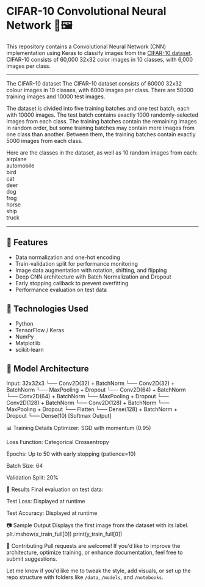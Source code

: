 # CIFAR-10 Convolutional Neural Network 🧠🖼️

This repository contains a Convolutional Neural Network (CNN) implementation using Keras to classify images from the [CIFAR-10 dataset](https://www.cs.toronto.edu/~kriz/cifar.html). CIFAR-10 consists of 60,000 32x32 color images in 10 classes, with 6,000 images per class.

---

The CIFAR-10 dataset
The CIFAR-10 dataset consists of 60000 32x32 colour images in 10 classes, with 6000 images per class. There are 50000 training images and 10000 test images.

The dataset is divided into five training batches and one test batch, each with 10000 images. The test batch contains exactly 1000 randomly-selected images from each class. The training batches contain the remaining images in random order, but some training batches may contain more images from one class than another. Between them, the training batches contain exactly 5000 images from each class.

Here are the classes in the dataset, as well as 10 random images from each:
airplane										
automobile										
bird										
cat										
deer										
dog										
frog										
horse										
ship										
truck										

---

## 🚀 Features

- Data normalization and one-hot encoding
- Train-validation split for performance monitoring
- Image data augmentation with rotation, shifting, and flipping
- Deep CNN architecture with Batch Normalization and Dropout
- Early stopping callback to prevent overfitting
- Performance evaluation on test data

## 🧰 Technologies Used

- Python
- TensorFlow / Keras
- NumPy
- Matplotlib
- scikit-learn

## 🧠 Model Architecture

Input: 32x32x3
└── Conv2D(32) + BatchNorm
└── Conv2D(32) + BatchNorm
└── MaxPooling + Dropout
└── Conv2D(64) + BatchNorm
└── Conv2D(64) + BatchNorm
└── MaxPooling + Dropout
└── Conv2D(128) + BatchNorm
└── Conv2D(128) + BatchNorm
└── MaxPooling + Dropout
└── Flatten
└── Dense(128) + BatchNorm + Dropout
└── Dense(10) [Softmax Output]


📊 Training Details
Optimizer: SGD with momentum (0.95)

Loss Function: Categorical Crossentropy

Epochs: Up to 50 with early stopping (patience=10)

Batch Size: 64

Validation Split: 20%

🧪 Results
Final evaluation on test data:

Test Loss: Displayed at runtime

Test Accuracy: Displayed at runtime

📷 Sample Output
Displays the first image from the dataset with its label.
plt.imshow(x_train_full[0])
print(y_train_full[0])


🙌 Contributing
Pull requests are welcome! If you'd like to improve the architecture, optimize training, or enhance documentation, feel free to submit suggestions.


Let me know if you'd like me to tweak the style, add visuals, or set up the repo structure with folders like `/data`, `/models`, and `/notebooks`.
